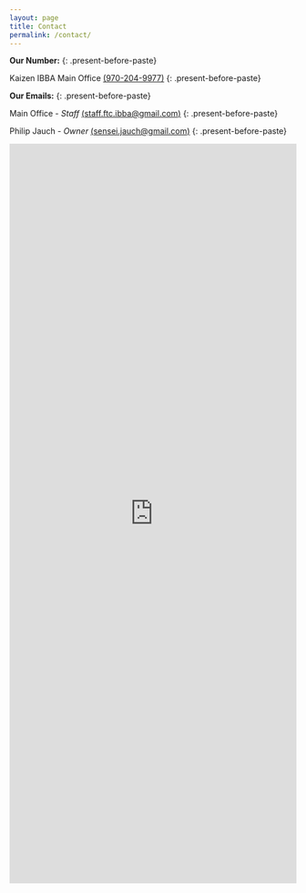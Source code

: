 ```yaml
---
layout: page
title: Contact
permalink: /contact/
---
```



**Our Number:**
{: .present-before-paste}

Kaizen IBBA Main Office [(970-204-9977)](tel:+19702049977)
{: .present-before-paste}

**Our Emails:**
{: .present-before-paste}

Main Office - *Staff* [(staff.ftc.ibba@gmail.com)](javascript:void(location.href='mailto:'+String.fromCharCode(115,116,97,102,102,46,102,116,99,46,105,98,98,97,64,103,109,97,105,108,46,99,111,109)))
{: .present-before-paste}

Philip Jauch - *Owner* [(sensei.jauch@gmail.com)](javascript:void(location.href='mailto:'+String.fromCharCode(115,101,110,115,101,105,46,106,97,117,99,104,64,103,109,97,105,108,46,99,111,109)))
{: .present-before-paste}

<iframe src="https://docs.google.com/forms/d/e/1FAIpQLSfS2vrgGG69O92a6uZbRkH6B3xnyeFUI3oQHMD6nknG3j_Iwg/viewform?embedded=true" width="100%" height="1300" frameborder="0" marginheight="0" marginwidth="0">Loading...</iframe>
